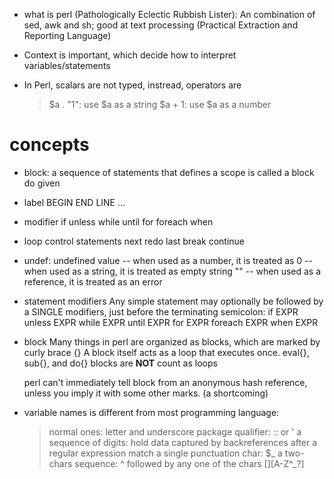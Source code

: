 * what is perl (Pathologically Eclectic Rubbish Lister): An combination of sed, awk and sh; good at text processing (Practical Extraction and Reporting Language)

* Context is important, which decide how to interpret variables/statements
* In Perl, scalars are not typed, instread, operators are
    > $a . "1": use $a as a string
    > $a + 1:	use $a as a number

# concepts
* block: a sequence of statements that defines a scope is called a block
    do	given
* label
    BEGIN   END	    LINE    ...
* modifier
    if	unless	while	until	for	foreach	    when
* loop control statements
    next    redo    last    break   continue


* undef: undefined value
    -- when used as a number, it is treated as 0
    -- when used as a string, it is treated as empty string ""
    -- when used as a reference, it is treated as an error

* statement modifiers
    Any simple statement may optionally be followed by a SINGLE modifiers, just before the terminating semicolon:
    if EXPR
    unless EXPR
    while EXPR
    until EXPR
    for EXPR
    foreach EXPR
    when EXPR

* block
    Many things in perl are organized as blocks, which are marked by curly brace {}
    A block itself acts as a loop that executes once.
    eval{}, sub{}, and do{} blocks are **NOT** count as loops

    perl can't immediately tell block from an anonymous hash reference, unless you imply it with some other marks. (a shortcoming)

* variable names is different from most programming language:
    > normal ones: letter and underscore
    > package qualifier:    :: or '
    > a sequence of digits: hold data captured by backreferences after a regular expression match
    > a single punctuation char: $_
    > a two-chars sequence: ^ followed by any one of the chars [][A-Z^_?\]
